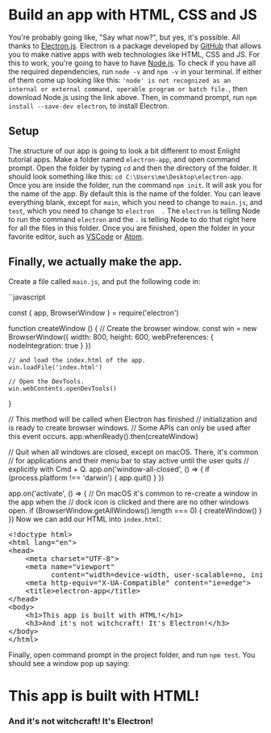 # Build an app with HTML, CSS and JS 
You're probably going like, "Say what now?", but yes, it's possible. All thanks to [Electron.js](https://electronjs.org). Electron is a package developed by [GitHub](https://github.com/electron/electron) that allows you to make native apps with web technologies like HTML, CSS and JS.
For this to work, you're going to have to have [Node.js](https://nodejs.org/en/download/). To check if you have all the required dependencies, run ```node -v``` and ```npm -v``` in your terminal. If either of them come up looking like this: ```'node' is not recognized as an internal or external command,
operable program or batch file.```, then download Node.js using the link above. Then, in command prompt, run ```npm install --save-dev electron```, to install Electron.

## Setup
The structure of our app is going to look a bit different to most Enlight tutorial apps.
Make a folder named `electron-app`, and open command prompt. Open the folder by typing `cd` and then the directory of the folder. It should look something like this: `cd C:\Users\me\Desktop\electron-app`. Once you are inside the folder, run the command `npm init`. It will ask you for the name of the app. By default this is the name of the folder. You can leave everything blank, except for `main`, which you need to change to `main.js`, and `test`, which you need to change to `electron  .` The `electron` is telling Node to run the command `electron` and the `.` is telling Node to do that right here for all the files in this folder. Once you are finished, open the folder in your favorite editor, such as [VSCode](https://code.visualstudio.com) or [Atom](https://atom.io).

## Finally, we actually make the app.
Create a file called `main.js`, and put the following code in:

``javascript

const { app, BrowserWindow } = require('electron')

function createWindow () {
    // Create the browser window.
    const win = new BrowserWindow({
        width: 800,
        height: 600,
        webPreferences: {
            nodeIntegration: true
        }
    })

    // and load the index.html of the app.
    win.loadFile('index.html')

    // Open the DevTools.
    win.webContents.openDevTools()
}

// This method will be called when Electron has finished
// initialization and is ready to create browser windows.
// Some APIs can only be used after this event occurs.
app.whenReady().then(createWindow)

// Quit when all windows are closed, except on macOS. There, it's common
// for applications and their menu bar to stay active until the user quits
// explicitly with Cmd + Q.
app.on('window-all-closed', () => {
    if (process.platform !== 'darwin') {
        app.quit()
    }
})

app.on('activate', () => {
    // On macOS it's common to re-create a window in the app when the
    // dock icon is clicked and there are no other windows open.
    if (BrowserWindow.getAllWindows().length === 0) {
        createWindow()
    }
})</pre>
Now we can add our HTML into ```index.html```:
<pre>
&lt;!doctype html&gt;
&lt;html lang="en"&gt;
&lt;head&gt;
    &lt;meta charset="UTF-8"&gt;
    &lt;meta name="viewport"
          content="width=device-width, user-scalable=no, initial-scale=1.0, maximum-scale=1.0, minimum-scale=1.0"&gt;
    &lt;meta http-equiv="X-UA-Compatible" content="ie=edge"&gt;
    &lt;title&gt;electron-app&lt;/title&gt;
&lt;/head&gt;
&lt;body&gt;
    &lt;h1&gt;This app is built with HTML!&lt;/h1&gt;
    &lt;h3&gt;And it's not witchcraft! It's Electron!&lt;/h3&gt;
&lt;/body&gt;
&lt;/html&gt;
</pre>
Finally, open command prompt in the project folder, and run ```npm test```. You should see a window pop up saying:

# This app is built with HTML!
### And it's not witchcraft! It's Electron!
<!--stackedit_data:
eyJoaXN0b3J5IjpbLTMzMjQyMjMzN119
-->